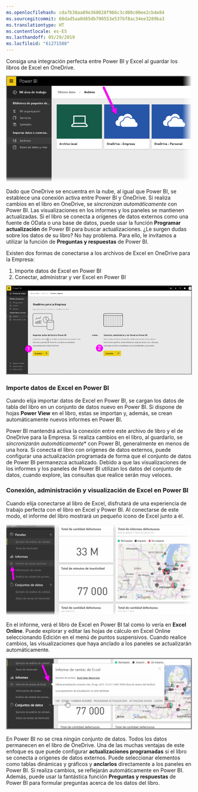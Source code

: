 ```yaml
---
ms.openlocfilehash: cda7b38aa89e368028f966c3cd00c00ee2cb4e84
ms.sourcegitcommit: 60dad5aa0d85db790553e537bf8ac34ee3289ba3
ms.translationtype: HT
ms.contentlocale: es-ES
ms.lasthandoff: 05/29/2019
ms.locfileid: "61271508"
---
```

Consiga una integración perfecta entre Power BI y Excel al guardar los libros de Excel en OneDrive.

![](media/5-4-connect-onedrive-for-business/5-4_1.png)

Dado que OneDrive se encuentra en la nube, al igual que Power BI, se establece una conexión activa entre Power BI y OneDrive. Si realiza cambios en el libro en OneDrive, se *sincronizan automáticamente* con Power BI. Las visualizaciones en los informes y los paneles se mantienen actualizadas. Si el libro se conecta a orígenes de datos externos como una fuente de OData o una base de datos, puede usar la función **Programar actualización** de Power BI para buscar actualizaciones. ¿Le surgen dudas sobre los datos de su libro? No hay problema. Para ello, le invitamos a utilizar la función de **Preguntas y respuestas** de Power BI.

Existen dos formas de conectarse a los archivos de Excel en OneDrive para la Empresa:

1. Importe datos de Excel en Power BI
2. Conectar, administrar y ver Excel en Power BI

![](media/5-4-connect-onedrive-for-business/5-4_3.png)

### <a name="import-excel-data-into-power-bi"></a>Importe datos de Excel en Power BI
Cuando elija importar datos de Excel en Power BI, se cargan los datos de tabla del libro en un conjunto de datos nuevo en Power BI. Si dispone de hojas **Power View** en el libro, estas se importan y, además, se crean automáticamente nuevos informes en Power BI.

Power BI mantendrá activa la conexión entre este archivo de libro y el de OneDrive para la Empresa. Si realiza cambios en el libro, al guardarlo, se *sincronizarán automáticamente** con Power BI, generalmente en menos de una hora. Si conecta el libro con orígenes de datos externos, puede configurar una actualización programada de forma que el conjunto de datos de Power BI permanezca actualizado. Debido a que las visualizaciones de los informes y los paneles de Power BI utilizan los datos del conjunto de datos, cuando explore, las consultas que realice serán muy veloces.

### <a name="connect-manage-and-view-excel-in-power-bi"></a>Conexión, administración y visualización de Excel en Power BI
Cuando elija conectarse al libro de Excel, disfrutará de una experiencia de trabajo perfecta con el libro en Excel y Power BI. Al conectarse de este modo, el informe del libro mostrará un pequeño icono de Excel junto a él.

![](media/5-4-connect-onedrive-for-business/5-4_4.png)

En el informe, verá el libro de Excel en Power BI tal como lo vería en **Excel Online**. Puede explorar y editar las hojas de cálculo en Excel Online seleccionando Edición en el menú de puntos suspensivos. Cuando realice cambios, las visualizaciones que haya anclado a los paneles se actualizarán automáticamente.

![](media/5-4-connect-onedrive-for-business/5-4_5.png)

En Power BI no se crea ningún conjunto de datos. Todos los datos permanecen en el libro de OneDrive. Una de las muchas ventajas de este enfoque es que puede configurar **actualizaciones programadas** si el libro se conecta a orígenes de datos externos. Puede seleccionar elementos como tablas dinámicas y gráficos y **anclarlos** directamente a los paneles en Power BI. Si realiza cambios, se reflejarán automáticamente en Power BI. Además, puede usar la fantástica función **Preguntas y respuestas** de Power BI para formular preguntas acerca de los datos del libro.  

